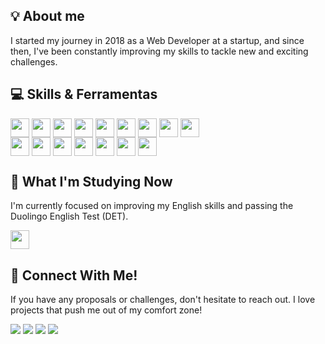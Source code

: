 ## 💡 About me
I started my journey in 2018 as a Web Developer at a startup, and since then, I've been constantly improving my skills to tackle new and exciting challenges.

## 💻 Skills & Ferramentas
<div style="display: inline_block">
  <img align="center" height="30" src="https://img.shields.io/badge/React-20232A?style=for-the-badge&logo=react&logoColor=61DAFB">
  <img align="center" height="30" src="https://img.shields.io/badge/Sass-CC6699?style=for-the-badge&logo=sass&logoColor=white">
  <img align="center" height="30" src="https://img.shields.io/badge/Apollo%20GraphQL-311C87?&style=for-the-badge&logo=Apollo%20GraphQL&logoColor=white">
  <img align="center" height="30" src="https://img.shields.io/badge/GraphQl-E10098?style=for-the-badge&logo=graphql&logoColor=white">
  <img align="center" height="30" src="https://img.shields.io/badge/PLSQL-F80000?style=for-the-badge&logo=oracle&logoColor=black">
  <img align="center" height="30" src="https://img.shields.io/badge/PHP-777BB4?style=for-the-badge&logo=php&logoColor=white">
  <img align="center" height="30" src="https://img.shields.io/badge/Xamarin-3498DB?style=for-the-badge&logo=xamarin&logoColor=white">
  <img align="center" height="30" src="https://img.shields.io/badge/MySQL-005C84?style=for-the-badge&logo=mysql&logoColor=white">
  <img align="center" height="30" src="https://img.shields.io/badge/C%23-239120?style=for-the-badge&logo=csharp&logoColor=white">
</div>
<div style="display: inline_block">
  <img align="center" height="30" src="https://img.shields.io/badge/VSCode-0078D4?style=for-the-badge&logo=visual%20studio%20code&logoColor=white">
  <img align="center" height="30" src="https://img.shields.io/badge/Eclipse-2C2255?style=for-the-badge&logo=eclipse&logoColor=white">
  <img align="center" height="30" src="https://img.shields.io/badge/Oracle-F80000?style=for-the-badge&logo=oracle&logoColor=black">
  <img align="center" height="30" src="https://img.shields.io/badge/GitLab-330F63?style=for-the-badge&logo=gitlab&logoColor=white">
  <img align="center" height="30" src="https://img.shields.io/badge/Docker-2CA5E0?style=for-the-badge&logo=docker&logoColor=white">
  <img align="center" height="30" src="https://img.shields.io/badge/github%20copilot-000000?style=for-the-badge&logo=githubcopilot&logoColor=white">
  <img align="center" height="30" src="https://img.shields.io/badge/phpmyadmin-6C78AF?style=for-the-badge&logo=phpmyadmin&logoColor=white">
</div>

## 🌱 What I'm Studying Now

I'm currently focused on improving my English skills and passing the Duolingo English Test (DET).
<div style="display: inline_block">
  <a href="https://www.duolingo.com/profile/_AnnaJF_" target="_blank"><img align="center" height="30" src="https://img.shields.io/badge/Duolingo-58CC02?style=for-the-badge&logo=Duolingo&logoColor=white"></a>
</div>

## 📧 Connect With Me!
If you have any proposals or challenges, don't hesitate to reach out. I love projects that push me out of my comfort zone!
<div> 
 	<a href="https://www.twitch.tv/franciscoannajulia" target="_blank"><img src="https://img.shields.io/badge/Twitch-9146FF?style=for-the-badge&logo=twitch&logoColor=white" target="_blank"></a>
  <a href="https://discord.gg/zebradalmata" target="_blank"><img src="https://img.shields.io/badge/Discord-7289DA?style=for-the-badge&logo=discord&logoColor=white" target="_blank"></a> 
  <a href = "mailto:franciscoannajulia@gmail.com"><img src="https://img.shields.io/badge/-Gmail-%23333?style=for-the-badge&logo=gmail&logoColor=white" target="_blank"></a>
  <a href="https://www.linkedin.com/in/franciscoannajulia" target="_blank"><img src="https://img.shields.io/badge/-LinkedIn-%230077B5?style=for-the-badge&logo=linkedin&logoColor=white" target="_blank"></a> 
</div>
